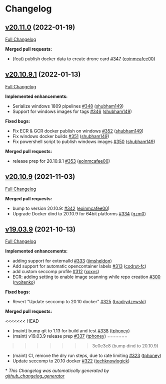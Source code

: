 # Changelog

## [v20.11.0](https://github.com/drone-plugins/drone-docker/tree/v20.11.0) (2022-01-19)

[Full Changelog](https://github.com/drone-plugins/drone-docker/compare/v20.10.9.1...v20.11.0)

**Merged pull requests:**

- \(feat\) publish docker data to create drone card [\#347](https://github.com/drone-plugins/drone-docker/pull/347) ([eoinmcafee00](https://github.com/eoinmcafee00))

## [v20.10.9.1](https://github.com/drone-plugins/drone-docker/tree/v20.10.9.1) (2022-01-13)

[Full Changelog](https://github.com/drone-plugins/drone-docker/compare/v20.10.9...v20.10.9.1)

**Implemented enhancements:**

- Serialize windows 1809 pipelines [\#348](https://github.com/drone-plugins/drone-docker/pull/348) ([shubham149](https://github.com/shubham149))
- Support for windows images for tags [\#346](https://github.com/drone-plugins/drone-docker/pull/346) ([shubham149](https://github.com/shubham149))

**Fixed bugs:**

- Fix ECR & GCR docker publish on windows [\#352](https://github.com/drone-plugins/drone-docker/pull/352) ([shubham149](https://github.com/shubham149))
- Fix windows docker builds [\#351](https://github.com/drone-plugins/drone-docker/pull/351) ([shubham149](https://github.com/shubham149))
- Fix powershell script to publish windows images [\#350](https://github.com/drone-plugins/drone-docker/pull/350) ([shubham149](https://github.com/shubham149))

**Merged pull requests:**

- release prep for 20.10.9.1 [\#353](https://github.com/drone-plugins/drone-docker/pull/353) ([eoinmcafee00](https://github.com/eoinmcafee00))

## [v20.10.9](https://github.com/drone-plugins/drone-docker/tree/v20.10.9) (2021-11-03)

[Full Changelog](https://github.com/drone-plugins/drone-docker/compare/v19.03.9...v20.10.9)

**Merged pull requests:**

- bump to version 20.10.9: [\#342](https://github.com/drone-plugins/drone-docker/pull/342) ([eoinmcafee00](https://github.com/eoinmcafee00))
- Upgrade Docker dind to 20.10.9 for 64bit platforms [\#334](https://github.com/drone-plugins/drone-docker/pull/334) ([gzm0](https://github.com/gzm0))

## [v19.03.9](https://github.com/drone-plugins/drone-docker/tree/v19.03.9) (2021-10-13)

[Full Changelog](https://github.com/drone-plugins/drone-docker/compare/v19.03.8...v19.03.9)

**Implemented enhancements:**

- adding support for externalId [\#333](https://github.com/drone-plugins/drone-docker/pull/333) ([jimsheldon](https://github.com/jimsheldon))
- Add support for automatic opencontainer labels [\#313](https://github.com/drone-plugins/drone-docker/pull/313) ([codrut-fc](https://github.com/codrut-fc))
- add custom seccomp profile [\#312](https://github.com/drone-plugins/drone-docker/pull/312) ([xoxys](https://github.com/xoxys))
- ECR: adding setting to enable image scanning while repo creation [\#300](https://github.com/drone-plugins/drone-docker/pull/300) ([rvoitenko](https://github.com/rvoitenko))

**Fixed bugs:**

- Revert "Update seccomp to 20.10 docker" [\#325](https://github.com/drone-plugins/drone-docker/pull/325) ([bradrydzewski](https://github.com/bradrydzewski))

**Merged pull requests:**

<<<<<<< HEAD
- \(maint\) bump git to 1.13 for build and test [\#338](https://github.com/drone-plugins/drone-docker/pull/338) ([tphoney](https://github.com/tphoney))
- \(maint\) v19.03.9 release prep [\#337](https://github.com/drone-plugins/drone-docker/pull/337) ([tphoney](https://github.com/tphoney))
=======
>>>>>>> 3e0e3c8 (bump dind to 20.10.9)
- \(maint\) CI, remove the dry run steps, due to rate limiting [\#323](https://github.com/drone-plugins/drone-docker/pull/323) ([tphoney](https://github.com/tphoney))
- Update seccomp to 20.10 docker [\#322](https://github.com/drone-plugins/drone-docker/pull/322) ([techknowlogick](https://github.com/techknowlogick))



\* *This Changelog was automatically generated by [github_changelog_generator](https://github.com/github-changelog-generator/github-changelog-generator)*
